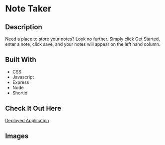 # Note Taker 

## Description
Need a place to store your notes? Look no further. Simply click Get Started, enter a note, click save, and your notes will appear on the left hand column. 

## Built With 
* CSS
* Javascript
* Express
* Node
* Shortid

## Check It Out Here
[Deployed Application](https://floating-meadow-68725.herokuapp.com/)

## Images


